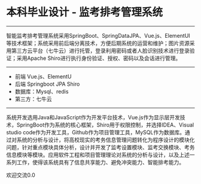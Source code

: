 # 本科毕业设计 - 监考排考管理系统

 ****
<p>	智能监考排考管理系统采用SpringBoot、SpringDataJPA、Vue.js、ElementUI等技术框架；系统采用前后端分离技术，方便后期系统的运营和维护；图片资源采用第三方云平台（七牛云）进行托管，登录利用密码或者人脸识别技术进行登录验证；采用Apache Shiro进行执行身份验证、授权、密码以及会话进行管理。</p>

---

- 前端 Vue.js、ElementU
- 后端 Springboot JPA Shiro
- 数据库：Mysql、redis
- 第三方：七牛云
---
<p>	系统开发选用Java和JavaScript作为开发平台技术，Vue.js作为显示层开发技术，SpringBoot作为系统的核心框架，Shiro用于权限控制，并选择IDEA、Visual studio code作为开发工具，Github作为项目管理工具，MySQL作为数据库。通过对系统的分析与设计，将高校现实的考务信息管理问题转化为程序设计的模块化问题，针对重点模块具体分析，设计并开发了监考设置模块、监考交换模块、考务信息模块等模块。应用软件工程和项目管理理论对系统的分析与设计，以及上述一系列工作，使得该系统具有了信息共享能力、避免冲突能力、智能排考能力。
</p>
<p>欢迎交流0.0</p>
